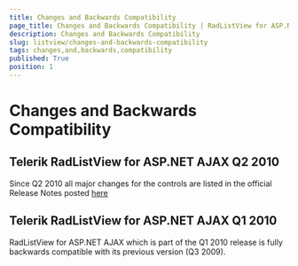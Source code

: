 ```yaml
---
title: Changes and Backwards Compatibility
page_title: Changes and Backwards Compatibility | RadListView for ASP.NET AJAX Documentation
description: Changes and Backwards Compatibility
slug: listview/changes-and-backwards-compatibility
tags: changes,and,backwards,compatibility
published: True
position: 1
---
```


# Changes and Backwards Compatibility



## Telerik RadListView for ASP.NET AJAX Q2 2010

Since Q2 2010 all major changes for the controls are listed in the official Release Notes posted [here](https://www.telerik.com/products/aspnet-ajax/whats-new/release-history.aspx)

## Telerik RadListView for ASP.NET AJAX Q1 2010

RadListView for ASP.NET AJAX which is part of the Q1 2010 release is fully backwards compatible with its previous version (Q3 2009).
